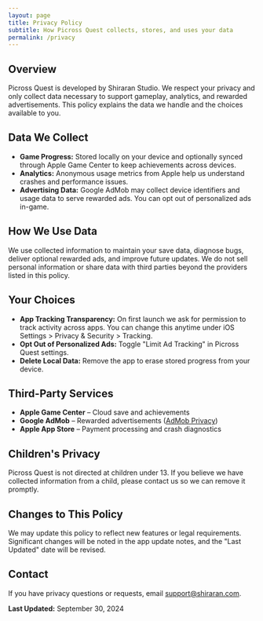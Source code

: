 ```yaml
---
layout: page
title: Privacy Policy
subtitle: How Picross Quest collects, stores, and uses your data
permalink: /privacy
---
```


<div class="support-section">
  <h2>Overview</h2>
  <p>Picross Quest is developed by Shiraran Studio. We respect your privacy and only collect data necessary to support gameplay, analytics, and rewarded advertisements. This policy explains the data we handle and the choices available to you.</p>
</div>

<div class="support-section">
  <h2>Data We Collect</h2>
  <ul class="issue-list">
    <li><strong>Game Progress:</strong> Stored locally on your device and optionally synced through Apple Game Center to keep achievements across devices.</li>
    <li><strong>Analytics:</strong> Anonymous usage metrics from Apple help us understand crashes and performance issues.</li>
    <li><strong>Advertising Data:</strong> Google AdMob may collect device identifiers and usage data to serve rewarded ads. You can opt out of personalized ads in-game.</li>
  </ul>
</div>

<div class="support-section">
  <h2>How We Use Data</h2>
  <p>We use collected information to maintain your save data, diagnose bugs, deliver optional rewarded ads, and improve future updates. We do not sell personal information or share data with third parties beyond the providers listed in this policy.</p>
</div>

<div class="support-section">
  <h2>Your Choices</h2>
  <ul class="issue-list">
    <li><strong>App Tracking Transparency:</strong> On first launch we ask for permission to track activity across apps. You can change this anytime under iOS Settings &gt; Privacy &amp; Security &gt; Tracking.</li>
    <li><strong>Opt Out of Personalized Ads:</strong> Toggle "Limit Ad Tracking" in Picross Quest settings.</li>
    <li><strong>Delete Local Data:</strong> Remove the app to erase stored progress from your device.</li>
  </ul>
</div>

<div class="support-section">
  <h2>Third-Party Services</h2>
  <ul class="issue-list">
    <li><strong>Apple Game Center</strong> – Cloud save and achievements</li>
    <li><strong>Google AdMob</strong> – Rewarded advertisements (<a href="https://support.google.com/admob/answer/6128543" target="_blank" rel="noreferrer noopener">AdMob Privacy</a>)</li>
    <li><strong>Apple App Store</strong> – Payment processing and crash diagnostics</li>
  </ul>
</div>

<div class="support-section">
  <h2>Children's Privacy</h2>
  <p>Picross Quest is not directed at children under 13. If you believe we have collected information from a child, please contact us so we can remove it promptly.</p>
</div>

<div class="support-section">
  <h2>Changes to This Policy</h2>
  <p>We may update this policy to reflect new features or legal requirements. Significant changes will be noted in the app update notes, and the "Last Updated" date will be revised.</p>
</div>

<div class="support-section">
  <h2>Contact</h2>
  <p>If you have privacy questions or requests, email <a href="mailto:support@shiraran.com">support@shiraran.com</a>.</p>
  <p><strong>Last Updated:</strong> September 30, 2024</p>
</div>
